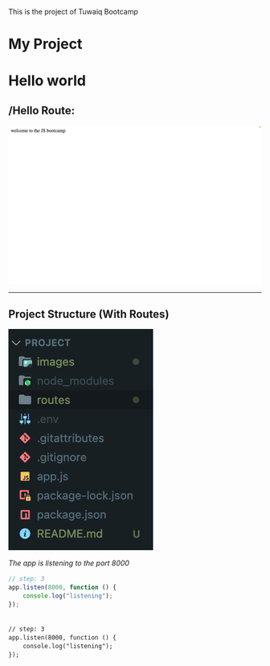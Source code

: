 This is the project of Tuwaiq Bootcamp

# **My Project**

<h1>Hello world</h1>

## /Hello Route:

<img src="./images/hello.png">

---

## Project Structure (With Routes)

![alt text](./images/projectStructure.png)

_The app is listening to the port 8000_

```javascript
// step: 3
app.listen(8000, function () {
	console.log("listening");
});
```

<code>
// step: 3
app.listen(8000, function () {
	console.log("listening");
});
</code>
